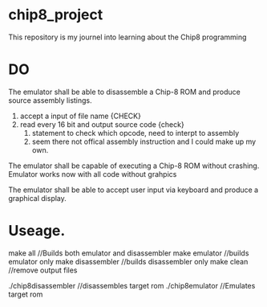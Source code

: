 # chip8_project
This repository is my journel into learning about the Chip8 programming 

# DO 
The emulator shall be able to disassemble a Chip-8 ROM and produce source assembly listings.
1. accept a input of file name {CHECK}
2. read every 16 bit and output source code {check}
	1. statement to check which opcode, need to interpt to assembly
	2. seem there not offical assembly instruction and I could make up my own.

The emulator shall be capable of executing a Chip-8 ROM without crashing.
	Emulator works now with all code without grahpics

The emulator shall be able to accept user input via keyboard and produce a graphical display.

# Useage.

make all  				//Builds both emulator and disassembler
make emulator			//builds emulator only
make disassembler		//builds disassembler only
make clean				//remove output files

./chip8disassembler	<rom file>	//disassembles target rom
./chip8emulator	<rom file>		//Emulates target rom
